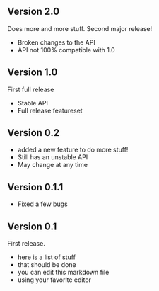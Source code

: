 ## Version 2.0
Does more and more stuff. Second major release!
* Broken changes to the API
* API not 100% compatible with 1.0

## Version 1.0
First full release
* Stable API
* Full release featureset

## Version 0.2
* added a new feature to do more stuff!
* Still has an unstable API
* May change at any time

## Version 0.1.1
* Fixed a few bugs

## Version 0.1
First release.
* here is a list of stuff
* that should be done
* you can edit this markdown file
* using your favorite editor
